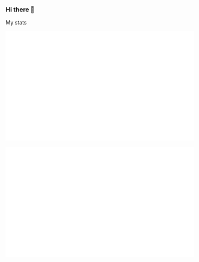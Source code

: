 ### Hi there 👋

My stats

![](https://raw.githubusercontent.com/calvarado2004/stats/master/generated/overview.svg#gh-dark-mode-only)

![](https://raw.githubusercontent.com/calvarado2004/stats/master/generated/languages.svg#gh-dark-mode-only)


<!--
**calvarado2004/calvarado2004** is a ✨ _special_ ✨ repository because its `README.md` (this file) appears on your GitHub profile.

Here are some ideas to get you started:

- 🔭 I’m currently working on ...
- 🌱 I’m currently learning ...
- 👯 I’m looking to collaborate on ...
- 🤔 I’m looking for help with ...
- 💬 Ask me about ...
- 📫 How to reach me: ...
- 😄 Pronouns: ...
- ⚡ Fun fact: ...
-->
